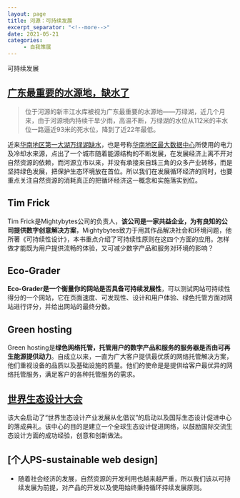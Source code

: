 ```yaml
---
layout: page
title: 河源：可持续发展
excerpt_separator: "<!--more-->"
date: 2021-05-21
categories:
     - 自我策展
---
```


可持续发展

<!--more-->

## [广东最重要的水源地，缺水了](https://www.163.com/dy/article/G9S59HBE0517P5DB.html)

> 位于河源的新丰江水库被视为广东最重要的水源地——万绿湖，近几个月来，由于河源境内持续干旱少雨，高温不断，万绿湖的水位从112米的丰水位一路逼近93米的死水位，降到了近22年最低。

近来[华南地区第一大湖万绿湖缺水](https://www.163.com/dy/article/G9S59HBE0517P5DB.html)，也是号称[华南地区最大数据中心](https://www.aliyun.com/activity/daily/heyuanregion)所使用的电力及冷却水来源，点出了一个城市随着能源结构的不断发展，在发展经济上离不开对自然资源的依赖，而河源立市以来，并没有承接来自珠三角的众多产业转移，而是坚持绿色发展，把保护生态环境放在首位。所以我们在发展循环经济的同时，也要重点关注自然资源的消耗真正的把循环经济这一概念和实施落实到位。

## Tim Frick

Tim Frick是Mightybytes公司的负责人，**该公司是一家共益企业，为有良知的公司提供数字创意解决方案**，Mightybytes致力于用其作品解决社会和环境问题，他所著《可持续性设计》，本书重点介绍了可持续性原则在这四个方面的应用。怎样做才能既为用户提供流畅的体验，又可减少数字产品和服务对环境的影响？

## Eco-Grader

**Eco-Grader是一个衡量你的网站是否具备可持续发展性**，可以测试网站可持续性得分的一个网站，它在页面速度、可发现性、设计和用户体验、绿色托管方面对网站进行评分，并给出网站的最终分数。

## Green hosting

Green hosting是**绿色网络托管，托管用户的数字产品和服务的服务器是否由可再生能源提供动力**。自成立以来，一直为广大客户提供最优质的网络托管解决方案，他们重视设备的品质以及基础设施的质量。他们的使命是是提供给客户最优异的网络托管服务，满足客户的各种托管服务的需求。


## [世界生态设计大会](https://www.unido.org/news/eco-design-promotes-inclusive-sustainable-industrial-development)

该大会启动了“世界生态设计产业发展从化倡议”的启动以及国际生态设计促进中心的落成典礼。该中心的目的是建立一个全球生态设计促进网络，以鼓励国际交流生态设计方面的成功经验，创意和创新做法。

## [个人PS-sustainable web design]

* 随着社会经济的发展，自然资源的开发利用也越来越严重，所以我们该以可持续发展为前提，对产品的开发以及使用始终秉持循环持续发展原则。
